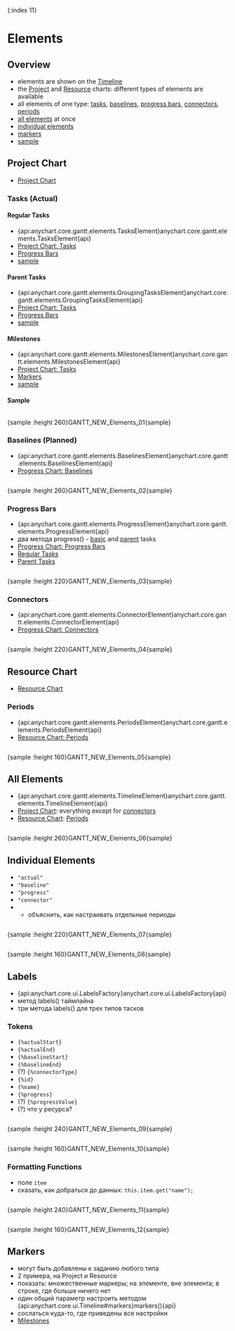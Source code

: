 {:index 11}
# Elements

## Overview

* elements are shown on the [Timeline](Timeline)
* the [Project](#project_chart) and [Resource](#resource_chart) charts: different types of elements are available
* all elements of one type: [tasks](#tasks_\(actual\)), [baselines](#baselines_\(planned\)), [progress bars](#progress_bars), [connectors](#connectors), [periods](#periods)
* [all elements](#all_elements) at once
* [individual elements](#individual_elements)
* [markers](#markers)
* [sample](#sample)

## Project Chart

* [Project Chart](Project_Chart)

### Tasks (Actual)

#### Regular Tasks

* {api:anychart.core.gantt.elements.TasksElement}anychart.core.gantt.elements.TasksElement{api}
* [Project Chart: Tasks](Project_Chart#tasks_\(actual\))
* [Progress Bars](#progress_bars)
* [sample](#sample)

#### Parent Tasks

* {api:anychart.core.gantt.elements.GroupingTasksElement}anychart.core.gantt.elements.GroupingTasksElement{api}
* [Project Chart: Tasks](Project_Chart#tasks_\(actual\))
* [Progress Bars](#progress_bars)
* [sample](#sample)

#### Milestones

* {api:anychart.core.gantt.elements.MilestonesElement}anychart.core.gantt.elements.MilestonesElement{api}
* [Project Chart: Tasks](Project_Chart#tasks_\(actual\))
* [Markers](#markers)
* [sample](#sample)

#### Sample

```

```

{sample :height 260}GANTT\_NEW\_Elements\_01{sample}

### Baselines (Planned)

* {api:anychart.core.gantt.elements.BaselinesElement}anychart.core.gantt.elements.BaselinesElement{api}
* [Progress Chart: Baselines](Project_Chart#baselines_\(planned\))


```

```

{sample :height 260}GANTT\_NEW\_Elements\_02{sample}

### Progress Bars

* {api:anychart.core.gantt.elements.ProgressElement}anychart.core.gantt.elements.ProgressElement{api}
* два метода progress() - [basic](#basic_tasks) and [parent](#parent_tasks) tasks
* [Progress Chart: Progress Bars](Project_Chart#progress_bars)
* [Regular Tasks](#regular_tasks)
* [Parent Tasks](#parent_tasks)


```

```

{sample :height 220}GANTT\_NEW\_Elements\_03{sample}

### Connectors

* {api:anychart.core.gantt.elements.ConnectorElement}anychart.core.gantt.elements.ConnectorElement{api}
* [Progress Chart: Connectors](Project_Chart#connectors)


```

```

{sample :height 220}GANTT\_NEW\_Elements\_04{sample}

## Resource Chart

* [Resource Chart](Resource_Chart)

### Periods

* {api:anychart.core.gantt.elements.PeriodsElement}anychart.core.gantt.elements.PeriodsElement{api}
* [Resource Chart: Periods](Resource_Chart#periods)


```

```

{sample :height 160}GANTT\_NEW\_Elements\_05{sample}

## All Elements

* {api:anychart.core.gantt.elements.TimelineElement}anychart.core.gantt.elements.TimelineElement{api}
* [Project Chart](#project_chart): everything except for [connectors](#connectors)
* [Resource Chart](#resource_chart): [Periods](#periods)


```

```

{sample :height 260}GANTT\_NEW\_Elements\_06{sample}

## Individual Elements

* `"actual"`
* `"baseline"`
* `"progress"`
* `"connector"`
* + объяснить, как настраивать отдельные периоды


```

```

{sample :height 220}GANTT\_NEW\_Elements\_07{sample}

```

```

{sample :height 160}GANTT\_NEW\_Elements\_08{sample}

## Labels

* {api:anychart.core.ui.LabelsFactory}anychart.core.ui.LabelsFactory{api}
* метод labels() таймлайна
* три метода labels() для трех типов тасков


### Tokens

* `{%actualStart}`
* `{%actualEnd}`
* `{%baselineStart}`
* `{%baselineEnd}`
* (?) `{%connectorType}`
* `{%id}`
* `{%name}`
* `{%progress}`
* (?) `{%progressValue}`
* (?) что у ресурса?


```

```

{sample :height 240}GANTT\_NEW\_Elements\_09{sample}

```

```

{sample :height 160}GANTT\_NEW\_Elements\_10{sample}

### Formatting Functions

* поле `item`
* сказать, как добраться до данных: `this.item.get("name");`


```

```

{sample :height 240}GANTT\_NEW\_Elements\_11{sample}

```

```

{sample :height 160}GANTT\_NEW\_Elements\_12{sample}

## Markers

* могут быть добавлены к заданию любого типа
* 2 примера, на Project и Resource
* показать: множественные маркеры; на элементе, вне элемента; в строке, где больше ничего нет
* один общий параметр настроить методом {api:anychart.core.ui.Timeline#markers}markers(){api}
* сослаться куда-то, где приведены все настройки
* [Milestones](#milestones)